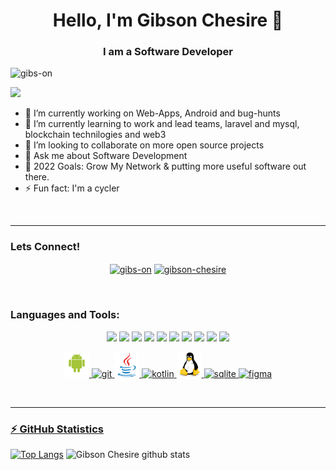 <!---
- 👋 Hi, I’m @gibs-on
- 👀 I’m interested in ...
- 🌱 I’m currently learning ...
- 💞️ I’m looking to collaborate on ...
- 📫 How to reach me ...
--->


<!---
gibs-on/gibs-on is a ✨ special ✨ repository because its `README.md` (this file) appears on your GitHub profile.
You can click the Preview link to take a look at your changes.
--->

<h1 align="center">Hello, I'm Gibson Chesire 👋</h1>
<h3 align="center">I am a Software Developer</h3>

<p align="left"> <img src="https://komarev.com/ghpvc/?username=gibs-on" alt="gibs-on" /> </p>

<img src="https://user-images.githubusercontent.com/5679180/79618120-0daffb80-80be-11ea-819e-d2b0fa904d07.gif" width="27px">

- 🔭 I’m currently working on Web-Apps, Android and bug-hunts
- 🌱 I’m currently learning to work and lead teams, laravel and mysql, blockchain technilogies and web3
- 👯 I’m looking to collaborate on more open source projects
- 💬 Ask me about Software Development
- 🥅 2022 Goals: Grow My Network & putting more useful software out there.
- ⚡ Fun fact: I'm a cycler

</br>

---

### Lets Connect!

<p align="center">
<a href="https://twitter.com/gib_son__" target="blank"><img align="center" src="https://cdn.jsdelivr.net/npm/simple-icons@3.0.1/icons/twitter.svg" alt="gibs-on" height="20" width="20" /></a>
<a href="https://www.linkedin.com/in/gibson-chesire/" target="blank"><img align="center" src="https://cdn.jsdelivr.net/npm/simple-icons@3.0.1/icons/linkedin.svg" alt="gibson-chesire" height="20" width="20" /></a>
</p>

</br>

### Languages and Tools:

<p align="center">
<img src="https://img.shields.io/badge/Android-3DDC84?style=for-the-badge&logo=android&logoColor=black" height="25"/>
<img src="https://img.shields.io/badge/Kotlin-0095D5?&style=for-the-badge&logo=kotlin&logoColor=black" height="25"/>
<img src="https://img.shields.io/badge/Java-ED8B00?style=for-the-badge&logo=java&logoColor=black" height="25"/>
<img src="https://img.shields.io/badge/firebase-ffca28?style=for-the-badge&logo=firebase&logoColor=black" height="25"/>
<img src="https://img.shields.io/badge/Git-F05032?style=for-the-badge&logo=git&logoColor=black" height="25"/>
<img src="https://img.shields.io/badge/Postman-FF6C37?style=for-the-badge&logo=Postman&logoColor=black" height="25"/>
<img src="https://img.shields.io/badge/mysql-4479A1.svg?&style=for-the-badge&logo=mysql&logoColor=black" height="25"/>
<img src="https://img.shields.io/badge/Visual_Studio_Code-0078D4?style=for-the-badge&logo=visual%20studio%20code&logoColor=black" height="25"/>
<img src="https://img.shields.io/badge/sqlite-7CBEE4.svg?&style=for-the-badge&logo=sqlite&logoColor=black" height="25"/>
<img src="https://img.shields.io/badge/Vue-3DDC84?style=for-the-badge&logo=vue&logoColor=black" height="25"/>

<p align="center"> <a href="https://developer.android.com" target="_blank"> <img src="https://raw.githubusercontent.com/devicons/devicon/master/icons/android/android-original-wordmark.svg" alt="android" width="40" height="40"/> </a> 
</a> <a href="https://git-scm.com/" target="_blank"> 
<img src="https://www.vectorlogo.zone/logos/git-scm/git-scm-icon.svg" alt="git" width="40" height="40"/>
</a> 
<a href="https://www.java.com" target="_blank"> 
<img src="https://raw.githubusercontent.com/devicons/devicon/master/icons/java/java-original.svg" alt="java" width="40" height="40"/> 
</a> 
<a href="https://kotlinlang.org" target="_blank"> 
<img src="https://www.vectorlogo.zone/logos/kotlinlang/kotlinlang-icon.svg" alt="kotlin" width="40" height="40"/> 
</a> 
<a href="https://www.linux.org/" target="_blank"> 
<img src="https://raw.githubusercontent.com/devicons/devicon/master/icons/linux/linux-original.svg" alt="linux" width="40" height="40"/> 
</a> 
<a href="https://www.sqlite.org/" target="_blank"> 
<img src="https://www.vectorlogo.zone/logos/sqlite/sqlite-icon.svg" alt="sqlite" width="40" height="40"/> 
</a> 
<a href="https://www.figma.com" target="_blank"> <img src="http://blog.greggant.com/images/posts/2019-04-25-figma/Figma.png" alt="figma" width="40" height="40"/>
</p>
</br>

----

### ⚡ GitHub Statistics

[![Top Langs](https://github-readme-stats.vercel.app/api/top-langs/?username=gibs-on)](https://github.com/gibs-on/github-readme-stats)
![Gibson Chesire github stats](https://github-readme-stats.vercel.app/api?username=gibs-on&show_icons=true&theme=onelight)

